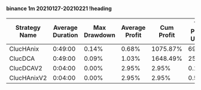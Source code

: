 #### binance 1m 20210127-20210221 !heading
| Strategy Name | Average Duration | Max Drawdown | Average Profit | Cum Profit | Tot Profit USDT | Trade Count | Win Rate |
| ------------- | ---------------- | ------------ | -------------- | ---------- | --------------- | ----------- | -------- |
| ClucHAnix     | 0:49:00          | 0.14%        | 0.68%          | 1075.87%   | 691.9           | 1589        | 73.25%   |
| ClucDCA       | 0:49:00          | 0.09%        | 1.03%          | 1648.49%   | 259.08          | 1598        | 75.53%   |
| ClucDCAV2     | 0:04:00          | 0.00%        | 2.95%          | 2.95%      | 0.19            | 1           | 100.00%  |
| ClucHAnixV2   | 0:04:00          | 0.00%        | 2.95%          | 2.95%      | 0.58            | 1           | 100.00%  |